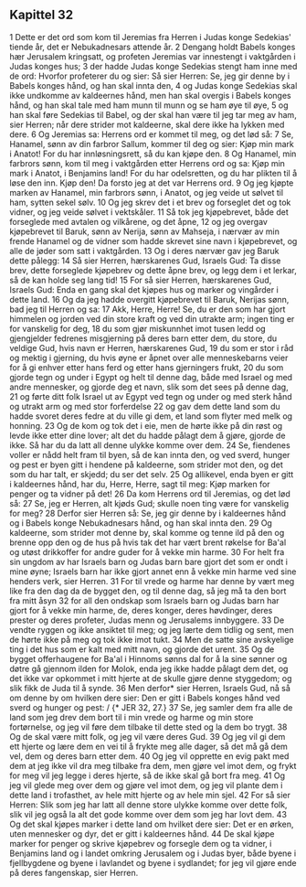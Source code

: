 ## Kapittel 32

1 Dette er det ord som kom til Jeremias fra Herren i Judas konge Sedekias' tiende år, det er Nebukadnesars attende år.
2 Dengang holdt Babels konges hær Jerusalem kringsatt, og profeten Jeremias var innestengt i vaktgården i Judas konges hus;
3 der hadde Judas konge Sedekias stengt ham inne med de ord: Hvorfor profeterer du og sier: Så sier Herren: Se, jeg gir denne by i Babels konges hånd, og han skal innta den,
4 og Judas konge Sedekias skal ikke undkomme av kaldeernes hånd, men han skal overgis i Babels konges hånd, og han skal tale med ham munn til munn og se ham øye til øye,
5 og han skal føre Sedekias til Babel, og der skal han være til jeg tar meg av ham, sier Herren; når dere strider mot kaldeerne, skal dere ikke ha lykken med dere.
6 Og Jeremias sa: Herrens ord er kommet til meg, og det lød så:
7 Se, Hanamel, sønn av din farbror Sallum, kommer til deg og sier: Kjøp min mark i Anatot! For du har innløsningsrett, så du kan kjøpe den.
8 Og Hanamel, min farbrors sønn, kom til meg i vaktgården etter Herrens ord og sa: Kjøp min mark i Anatot, i Benjamins land! For du har odelsretten, og du har plikten til å løse den inn. Kjøp den! Da forsto jeg at det var Herrens ord.
9 Og jeg kjøpte marken av Hanamel, min farbrors sønn, i Anatot, og jeg veide ut sølvet til ham, sytten sekel sølv.
10 Og jeg skrev det i et brev og forseglet det og tok vidner, og jeg veide sølvet i vektskåler.
11 Så tok jeg kjøpebrevet, både det forseglede med avtalen og vilkårene, og det åpne,
12 og jeg overgav kjøpebrevet til Baruk, sønn av Nerija, sønn av Mahseja, i nærvær av min frende Hanamel og de vidner som hadde skrevet sine navn i kjøpebrevet, og alle de jøder som satt i vaktgården.
13 Og i deres nærvær gav jeg Baruk dette pålegg:
14 Så sier Herren, hærskarenes Gud, Israels Gud: Ta disse brev, dette forseglede kjøpebrev og dette åpne brev, og legg dem i et lerkar, så de kan holde seg lang tid!
15 For så sier Herren, hærskarenes Gud, Israels Gud: Enda en gang skal det kjøpes hus og marker og vingårder i dette land.
16 Og da jeg hadde overgitt kjøpebrevet til Baruk, Nerijas sønn, bad jeg til Herren og sa:
17 Akk, Herre, Herre! Se, du er den som har gjort himmelen og jorden ved din store kraft og ved din utrakte arm; ingen ting er for vanskelig for deg,
18 du som gjør miskunnhet imot tusen ledd og gjengjelder fedrenes misgjerning på deres barn etter dem, du store, du veldige Gud, hvis navn er Herren, hærskarenes Gud,
19 du som er stor i råd og mektig i gjerning, du hvis øyne er åpnet over alle menneskebarns veier for å gi enhver etter hans ferd og etter hans gjerningers frukt,
20 du som gjorde tegn og under i Egypt og helt til denne dag, både med Israel og med andre mennesker, og gjorde deg et navn, slik som det sees på denne dag,
21 og førte ditt folk Israel ut av Egypt ved tegn og under og med sterk hånd og utrakt arm og med stor forferdelse
22 og gav dem dette land som du hadde svoret deres fedre at du ville gi dem, et land som flyter med melk og honning.
23 Og de kom og tok det i eie, men de hørte ikke på din røst og levde ikke etter dine lover; alt det du hadde pålagt dem å gjøre, gjorde de ikke. Så har du da latt all denne ulykke komme over dem.
24 Se, fiendenes voller er nådd helt fram til byen, så de kan innta den, og ved sverd, hunger og pest er byen gitt i hendene på kaldeerne, som strider mot den, og det som du har talt, er skjedd; du ser det selv.
25 Og allikevel, enda byen er gitt i kaldeernes hånd, har du, Herre, Herre, sagt til meg: Kjøp marken for penger og ta vidner på det!
26 Da kom Herrens ord til Jeremias, og det lød så:
27 Se, jeg er Herren, alt kjøds Gud; skulle noen ting være for vanskelig for meg?
28 Derfor sier Herren så: Se, jeg gir denne by i kaldeernes hånd og i Babels konge Nebukadnesars hånd, og han skal innta den.
29 Og kaldeerne, som strider mot denne by, skal komme og tenne ild på den og brenne opp den og de hus på hvis tak det har vært brent røkelse for Ba'al og utøst drikkoffer for andre guder for å vekke min harme.
30 For helt fra sin ungdom av har Israels barn og Judas barn bare gjort det som er ondt i mine øyne; Israels barn har ikke gjort annet enn å vekke min harme ved sine henders verk, sier Herren.
31 For til vrede og harme har denne by vært meg like fra den dag da de bygget den, og til denne dag, så jeg må ta den bort fra mitt åsyn
32 for all den ondskap som Israels barn og Judas barn har gjort for å vekke min harme, de, deres konger, deres høvdinger, deres prester og deres profeter, Judas menn og Jerusalems innbyggere.
33 De vendte ryggen og ikke ansiktet til meg; og jeg lærte dem tidlig og sent, men de hørte ikke på meg og tok ikke imot tukt.
34 Men de satte sine avskyelige ting i det hus som er kalt med mitt navn, og gjorde det urent.
35 Og de bygget offerhaugene for Ba'al i Hinnoms sønns dal for å la sine sønner og døtre gå gjennom ilden for Molok, enda jeg ikke hadde pålagt dem det, og det ikke var opkommet i mitt hjerte at de skulle gjøre denne styggedom; og slik fikk de Juda til å synde.
36 Men derfor* sier Herren, Israels Gud, nå så om denne by om hvilken dere sier: Den er gitt i Babels konges hånd ved sverd og hunger og pest: / {* JER 32, 27.}
37 Se, jeg samler dem fra alle de land som jeg drev dem bort til i min vrede og harme og min store fortørnelse, og jeg vil føre dem tilbake til dette sted og la dem bo trygt.
38 Og de skal være mitt folk, og jeg vil være deres Gud.
39 Og jeg vil gi dem ett hjerte og lære dem en vei til å frykte meg alle dager, så det må gå dem vel, dem og deres barn etter dem.
40 Og jeg vil opprette en evig pakt med dem at jeg ikke vil dra meg tilbake fra dem, men gjøre vel imot dem, og frykt for meg vil jeg legge i deres hjerte, så de ikke skal gå bort fra meg.
41 Og jeg vil glede meg over dem og gjøre vel imot dem, og jeg vil plante dem i dette land i trofasthet, av hele mitt hjerte og av hele min sjel.
42 For så sier Herren: Slik som jeg har latt all denne store ulykke komme over dette folk, slik vil jeg også la alt det gode komme over dem som jeg har lovt dem.
43 Og det skal kjøpes marker i dette land om hvilket dere sier: Det er en ørken, uten mennesker og dyr, det er gitt i kaldeernes hånd.
44 De skal kjøpe marker for penger og skrive kjøpebrev og forsegle dem og ta vidner, i Benjamins land og i landet omkring Jerusalem og i Judas byer, både byene i fjellbygdene og byene i lavlandet og byene i sydlandet; for jeg vil gjøre ende på deres fangenskap, sier Herren.
